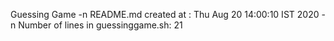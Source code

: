 Guessing Game
-n README.md created at : 
Thu Aug 20 14:00:10 IST 2020
-n 
 Number of lines in guessinggame.sh: 
      21

